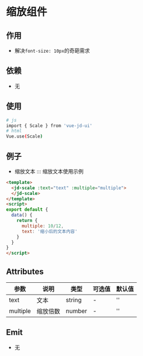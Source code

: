 # 缩放组件

## 作用
- 解决`font-size: 10px`的奇葩需求

## 依赖
- 无

## 使用
```bash
# js
import { Scale } from 'vue-jd-ui'
# html
Vue.use(Scale)
```

## 例子
- 缩放文本
::: 缩放文本使用示例
```html
<template>
  <jd-scale :text="text" :multiple="multiple">
  </jd-scale>
</template>
<script>
export default {
  data() {
    return {
      multiple: 10/12,
      text: '缩小后的文本内容'
    }
  }
}
</script>
```

## Attributes
| 参数      | 说明          | 类型      | 可选值                           | 默认值  |
|---------- |-------------- |---------- |--------------------------------  |-------- |
| text     | 文本      | string | - | '' |
| multiple |   缩放倍数 | number | - | '' |

## Emit
- 无
